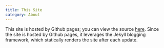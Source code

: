 ```yaml
---
title: This Site
category: About
---
```

This site is hosted by Github pages; you can view the source <a href="https://github.com/mitchellgordon95/mitchellgordon95.github.io">here</a>. Since the site is hosted by Github pages, it leverages the Jekyll blogging framework, which statically renders the site after each update.